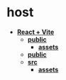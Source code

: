 <!-- generated by markdown-notes-tree -->

# host

<!-- optional markdown-notes-tree directory description starts here -->

<!-- optional markdown-notes-tree directory description ends here -->

- [**React + Vite**](notebook)
    - [**public**](notebook/dist)
        - [**assets**](notebook/dist/assets)
    - [**public**](notebook/public)
    - [**src**](notebook/src)
        - [**assets**](notebook/src/assets)
